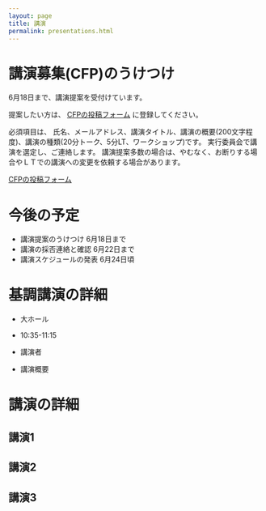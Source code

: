 ```yaml
---
layout: page
title: 講演
permalink: presentations.html
---
```

# 講演募集(CFP)のうけつけ

6月18日まで、講演提案を受付けています。

提案したい方は、
[CFPの投稿フォーム](https://docs.google.com/forms/d/e/1FAIpQLScEM3bKfSnBbjhp34O7KnLZnTK6MtL81eBIw3O3XEi4le-bmQ/viewform?usp=sf_link)
に登録してください。


必須項目は、 氏名、メールアドレス、講演タイトル、講演の概要(200文字程度)、講演の種類(20分トーク、5分LT、ワークショップ)です。
実行委員会で講演を選定し、ご連絡します。
講演提案多数の場合は、やむなく、お断りする場合やＬＴでの講演への変更を依頼する場合があります。

[CFPの投稿フォーム](https://docs.google.com/forms/d/e/1FAIpQLScEM3bKfSnBbjhp34O7KnLZnTK6MtL81eBIw3O3XEi4le-bmQ/viewform?usp=sf_link)

# 今後の予定

* 講演提案のうけつけ        6月18日まで
* 講演の採否連絡と確認      6月22日まで
* 講演スケジュールの発表    6月24日頃


# 基調講演の詳細

* 大ホール

* 10:35-11:15

* 講演者

* 講演概要 


# 講演の詳細

## 講演1


## 講演2



## 講演3


